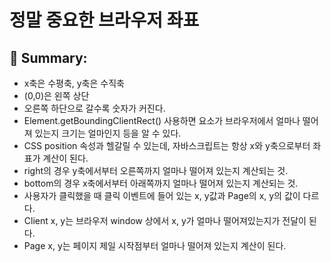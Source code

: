 # 정말 중요한 브라우저 좌표

## 📝 Summary:

-   x축은 수평축, y축은 수직축
-   (0,0)은 왼쪽 상단
-   오른쪽 하단으로 갈수록 숫자가 커진다.
-   Element.getBoundingClientRect() 사용하면 요소가 브라우저에서 얼마나 떨어져 있는지 크기는 얼마인지 등을 알 수 있다.
-   CSS position 속성과 헬갈릴 수 있는데, 자바스크립트는 항상 x와 y축으로부터 좌표가 계산이 된다.
-   right의 경우 y축에서부터 오른쪽까지 얼마나 떨어져 있는지 계산되는 것.
-   bottom의 경우 x축에서부터 아래쪽까지 얼마나 떨어져 있는지 계산되는 것.
-   사용자가 클릭했을 때 클릭 이벤트에 들어 있는 x, y값과 Page의 x, y의 값이 다르다.
-   Client x, y는 브라우저 window 상에서 x, y가 얼마나 떨어져있는지가 전달이 된다.
-   Page x, y는 페이지 제일 시작점부터 얼마나 떨어져 있는지 계산이 된다.
